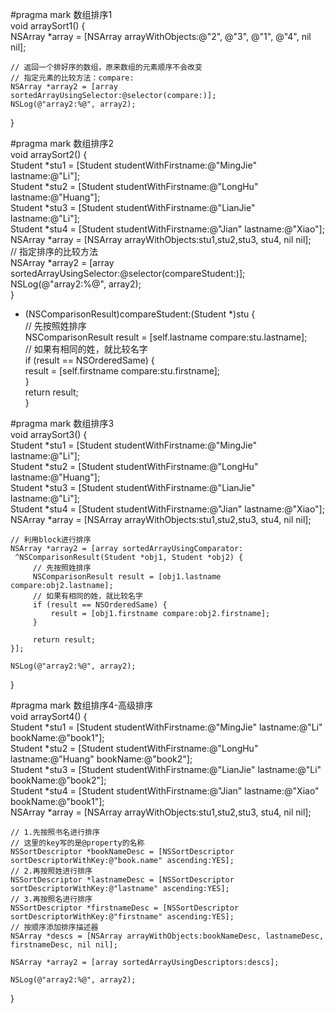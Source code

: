 #pragma mark 数组排序1  
void arraySort1() {  
    NSArray *array = [NSArray arrayWithObjects:@"2", @"3", @"1", @"4", nil nil];  
      
    // 返回一个排好序的数组，原来数组的元素顺序不会改变  
    // 指定元素的比较方法：compare:  
    NSArray *array2 = [array sortedArrayUsingSelector:@selector(compare:)];  
    NSLog(@"array2:%@", array2);  
}  
  
#pragma mark 数组排序2  
void arraySort2() {  
    Student *stu1 = [Student studentWithFirstname:@"MingJie" lastname:@"Li"];  
    Student *stu2 = [Student studentWithFirstname:@"LongHu" lastname:@"Huang"];  
    Student *stu3 = [Student studentWithFirstname:@"LianJie" lastname:@"Li"];  
    Student *stu4 = [Student studentWithFirstname:@"Jian" lastname:@"Xiao"];  
    NSArray *array = [NSArray arrayWithObjects:stu1,stu2,stu3, stu4, nil nil];  
    // 指定排序的比较方法  
    NSArray *array2 = [array sortedArrayUsingSelector:@selector(compareStudent:)];  
    NSLog(@"array2:%@", array2);  
}  
- (NSComparisonResult)compareStudent:(Student *)stu {  
    // 先按照姓排序  
    NSComparisonResult result = [self.lastname compare:stu.lastname];  
    // 如果有相同的姓，就比较名字  
    if (result == NSOrderedSame) {  
        result = [self.firstname compare:stu.firstname];  
    }  
    return result;  
}  
  
#pragma mark 数组排序3  
void arraySort3() {  
    Student *stu1 = [Student studentWithFirstname:@"MingJie" lastname:@"Li"];  
    Student *stu2 = [Student studentWithFirstname:@"LongHu" lastname:@"Huang"];  
    Student *stu3 = [Student studentWithFirstname:@"LianJie" lastname:@"Li"];  
    Student *stu4 = [Student studentWithFirstname:@"Jian" lastname:@"Xiao"];  
    NSArray *array = [NSArray arrayWithObjects:stu1,stu2,stu3, stu4, nil nil];  
      
    // 利用block进行排序  
    NSArray *array2 = [array sortedArrayUsingComparator:  
     ^NSComparisonResult(Student *obj1, Student *obj2) {  
         // 先按照姓排序  
         NSComparisonResult result = [obj1.lastname compare:obj2.lastname];  
         // 如果有相同的姓，就比较名字  
         if (result == NSOrderedSame) {  
             result = [obj1.firstname compare:obj2.firstname];  
         }  
           
         return result;  
    }];  
      
    NSLog(@"array2:%@", array2);  
}  
  
#pragma mark 数组排序4-高级排序  
void arraySort4() {  
    Student *stu1 = [Student studentWithFirstname:@"MingJie" lastname:@"Li" bookName:@"book1"];  
    Student *stu2 = [Student studentWithFirstname:@"LongHu" lastname:@"Huang" bookName:@"book2"];  
    Student *stu3 = [Student studentWithFirstname:@"LianJie" lastname:@"Li" bookName:@"book2"];  
    Student *stu4 = [Student studentWithFirstname:@"Jian" lastname:@"Xiao" bookName:@"book1"];  
    NSArray *array = [NSArray arrayWithObjects:stu1,stu2,stu3, stu4, nil nil];  
      
    // 1.先按照书名进行排序  
    // 这里的key写的是@property的名称  
    NSSortDescriptor *bookNameDesc = [NSSortDescriptor sortDescriptorWithKey:@"book.name" ascending:YES];  
    // 2.再按照姓进行排序  
    NSSortDescriptor *lastnameDesc = [NSSortDescriptor sortDescriptorWithKey:@"lastname" ascending:YES];  
    // 3.再按照名进行排序  
    NSSortDescriptor *firstnameDesc = [NSSortDescriptor sortDescriptorWithKey:@"firstname" ascending:YES];  
    // 按顺序添加排序描述器  
    NSArray *descs = [NSArray arrayWithObjects:bookNameDesc, lastnameDesc, firstnameDesc, nil nil];  
      
    NSArray *array2 = [array sortedArrayUsingDescriptors:descs];  
      
    NSLog(@"array2:%@", array2);  
} 